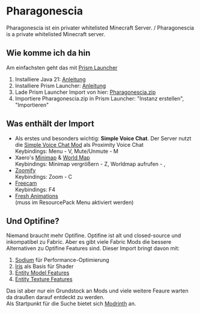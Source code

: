 # Pharagonescia
Pharagonescia ist ein privater whitelisted Minecraft Server. / Pharagonescia is a private whitelisted Minecraft server.

## Wie komme ich da hin
Am einfachsten geht das mit [Prism Launcher](https://prismlauncher.org)
1. Installiere Java 21: [Anleitung](https://prismlauncher.org/wiki/getting-started/installing-java/)
1. Installiere Prism Launcher: [Anleitung](https://prismlauncher.org/wiki/getting-started/installing-prismlauncher/)
1. Lade Prism Launcher Import von hier: [Pharagonescia.zip](https://github.com/flok32/pharagonescia/releases/download/v2.0/Pharagonescia.zip)
2. Importiere Pharagonescia.zip in Prism Launcher: "Instanz erstellen", "Importieren"

## Was enthält der Import
- Als erstes und besonders wichtig: **Simple Voice Chat**. Der Server nutzt die [Simple Voice Chat Mod](https://modrinth.com/plugin/simple-voice-chat) als Proximity Voice Chat  
  Keybindings: Menu - V, Mute/Unmute - M
- Xaero's [Minimap](https://modrinth.com/mod/xaeros-minimap) & [World Map](https://modrinth.com/mod/xaeros-world-map)  
  Keybindings: Minimap vergrößern - Z, Worldmap aufrufen - ,
- [Zoomify](https://modrinth.com/mod/xaeros-world-map)  
  Keybindings: Zoom - C
- [Freecam](https://modrinth.com/mod/freecam)  
  Keybindings: F4
- [Fresh Animations](https://modrinth.com/resourcepack/fresh-animations)  
  (muss im ResourcePack Menu aktiviert werden)
  
## Und Optifine?
Niemand braucht mehr Optifine. Optifine ist alt und closed-source und inkompatibel zu Fabric. Aber es gibt viele Fabric Mods die bessere Alternativen zu Optifine Features sind. Dieser Import bringt davon mit:
1. [Sodium](https://modrinth.com/mod/sodium) für Performance-Optimierung
2. [Iris](https://modrinth.com/mod/iris) als Basis für Shader
3. [Entity Model Features](https://modrinth.com/mod/entity-model-features)
4. [Entity Texture Features](https://modrinth.com/mod/entitytexturefeatures)
   
Das ist aber nur ein Grundstock an Mods und viele weitere Feaure warten da draußen darauf entdeckt zu werden.  
Als Startpunkt für die Suche bietet sich [Modrinth](https://modrinth.com) an.
